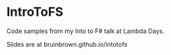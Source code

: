 IntroToFS
=========

Code samples from my Into to F# talk at Lambda Days.

Slides are at bruinbrown.github.io/intotofs
